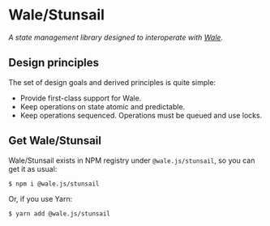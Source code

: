 Wale/Stunsail
========

_A state management library designed to interoperate with 
[Wale](https://github.com/higherkinded/wale)._

## Design principles

The set of design goals and derived principles is quite simple:
- Provide first-class support for Wale.
- Keep operations on state atomic and predictable.
- Keep operations sequenced. Operations must be queued and use locks.

## Get Wale/Stunsail

Wale/Stunsail exists in NPM registry under `@wale.js/stunsail`, so you
can get it as usual:

```bash
$ npm i @wale.js/stunsail
```

Or, if you use Yarn:

```bash
$ yarn add @wale.js/stunsail
```

